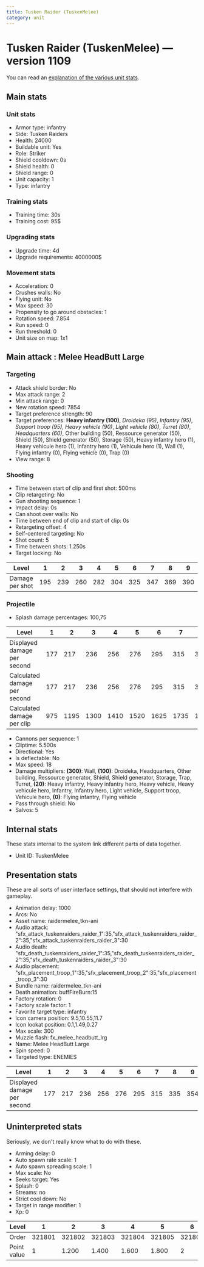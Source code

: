 ```yaml
---
title: Tusken Raider (TuskenMelee)
category: unit
---
```


# Tusken Raider (TuskenMelee) — version 1109

You can read an [explanation  of the various unit stats](unitexplained.md).

## Main stats

### Unit stats

  * Armor type: infantry
  * Side: Tusken Raiders
  * Health: 24000
  * Buildable unit: Yes
  * Role: Striker
  * Shield cooldown: 0s
  * Shield health: 0
  * Shield range: 0
  * Unit capacity: 1
  * Type: infantry

### Training stats

  * Training time: 30s
  * Training cost: 95$

### Upgrading stats

  * Upgrade time: 4d
  * Upgrade requirements: 4000000$

### Movement stats

  * Acceleration: 0
  * Crushes walls: No
  * Flying unit: No
  * Max speed: 30
  * Propensity to go around obstacles: 1
  * Rotation speed: 7.854
  * Run speed: 0
  * Run threshold: 0
  * Unit size on map: 1x1

## Main attack : Melee HeadButt Large

### Targeting

  * Attack shield border: No
  * Max attack range: 2
  * Min attack range: 0
  * New rotation speed: 7854
  * Target preference strength: 90
  * Target preferences: **Heavy infantry (100)**, _Droideka (95)_, _Infantry (95)_, _Support troop (95)_, _Heavy vehicle (90)_, _Light vehicle (80)_, _Turret (80)_, _Headquarters (60)_, Other building (50), Ressource generator (50), Shield (50), Shield generator (50), Storage (50), Heavy infantry hero (1), Heavy vehicule hero (1), Infantry hero (1), Vehicule hero (1), Wall (1), Flying infantry (0), Flying vehicle (0), Trap (0)
  * View range: 8

### Shooting

  * Time between start of clip and first shot: 500ms
  * Clip retargeting: No
  * Gun shooting sequence: 1
  * Impact delay: 0s
  * Can shoot over walls: No
  * Time between end of clip and start of clip: 0s
  * Retargeting offset: 4
  * Self-centered targeting: No
  * Shot count: 5
  * Time between shots: 1.250s
  * Target locking: No

|Level          |1  |2  |3  |4  |5  |6  |7  |8  |9  |10 |
|---------------|---|---|---|---|---|---|---|---|---|---|
|Damage per shot|195|239|260|282|304|325|347|369|390|434|


### Projectile

  * Splash damage percentages: 100,75

|Level                       |1  |2   |3   |4   |5   |6   |7   |8   |9   |10  |
|----------------------------|---|----|----|----|----|----|----|----|----|----|
|Displayed damage per second |177|217 |236 |256 |276 |295 |315 |335 |354 |394 |
|Calculated damage per second|177|217 |236 |256 |276 |295 |315 |335 |354 |394 |
|Calculated damage per clip  |975|1195|1300|1410|1520|1625|1735|1845|1950|2170|


  * Cannons per sequence: 1
  * Cliptime: 5.500s
  * Directional: Yes
  * Is deflectable: No
  * Max speed: 18
  * Damage multipliers: **(300)**: Wall, **(100)**: Droideka, Headquarters, Other building, Ressource generator, Shield, Shield generator, Storage, Trap, Turret, **(20)**: Heavy infantry, Heavy infantry hero, Heavy vehicle, Heavy vehicule hero, Infantry, Infantry hero, Light vehicle, Support troop, Vehicule hero, **(0)**: Flying infantry, Flying vehicle
  * Pass through shield: No
  * Salvos: 5

## Internal stats

These stats internal to the system link different parts of data together.

  * Unit ID: TuskenMelee

## Presentation stats

These are all sorts of user interface settings, that should not interfere with gameplay.

  * Animation delay: 1000
  * Arcs: No
  * Asset name: raidermelee_tkn-ani
  * Audio attack: "sfx_attack_tuskenraiders_raider_1":35,"sfx_attack_tuskenraiders_raider_2":35,"sfx_attack_tuskenraiders_raider_3":30
  * Audio death: "sfx_death_tuskenraiders_raider_1":35,"sfx_death_tuskenraiders_raider_2":35,"sfx_death_tuskenraiders_raider_3":30
  * Audio placement: "sfx_placement_troop_1":35,"sfx_placement_troop_2":35,"sfx_placement_troop_3":30
  * Bundle name: raidermelee_tkn-ani
  * Death animation: buffFireBurn:15
  * Factory rotation: 0
  * Factory scale factor: 1
  * Favorite target type: infantry
  * Icon camera position: 9.5,10.55,11.7
  * Icon lookat position: 0.1,1.49,0.27
  * Max scale: 300
  * Muzzle flash: fx_melee_headbutt_lrg
  * Name: Melee HeadButt Large
  * Spin speed: 0
  * Targeted type: ENEMIES

|Level                      |1  |2  |3  |4  |5  |6  |7  |8  |9  |10 |
|---------------------------|---|---|---|---|---|---|---|---|---|---|
|Displayed damage per second|177|217|236|256|276|295|315|335|354|394|


## Uninterpreted stats

Seriously, we don't really know what to do with these.

  * Arming delay: 0
  * Auto spawn rate scale: 1
  * Auto spawn spreading scale: 1
  * Max scale: No
  * Seeks target: Yes
  * Splash: 0
  * Streams: no
  * Strict cool down: No
  * Target in range modifier: 1
  * Xp: 0

|Level      |1     |2     |3     |4     |5     |6     |7     |8     |9     |10    |
|-----------|------|------|------|------|------|------|------|------|------|------|
|Order      |321801|321802|321803|321804|321805|321806|321807|321808|321809|321810|
|Point value|1     |1.200 |1.400 |1.600 |1.800 |2     |2.200 |2.400 |2.600 |3     |


